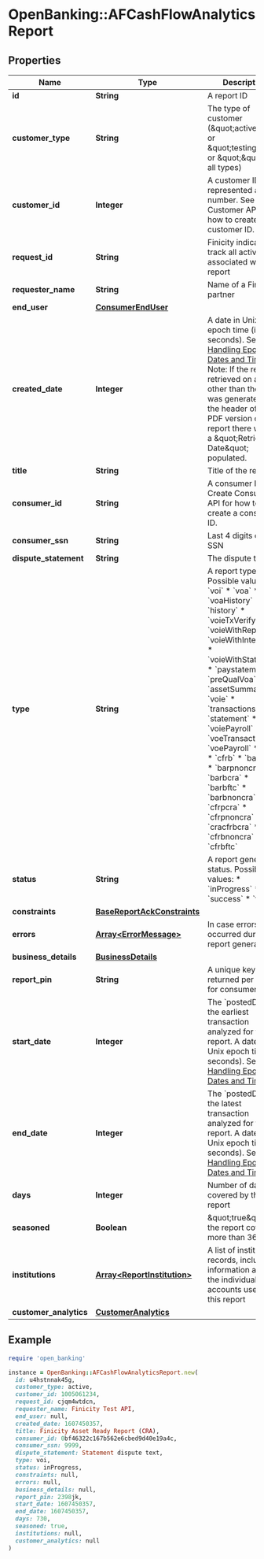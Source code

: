 # OpenBanking::AFCashFlowAnalyticsReport

## Properties

| Name | Type | Description | Notes |
| ---- | ---- | ----------- | ----- |
| **id** | **String** | A report ID |  |
| **customer_type** | **String** | The type of customer (\&quot;active\&quot; or \&quot;testing\&quot; or \&quot;\&quot; for all types) |  |
| **customer_id** | **Integer** | A customer ID represented as a number. See Add Customer API for how to create a customer ID. |  |
| **request_id** | **String** | Finicity indicator to track all activity associated with this report |  |
| **requester_name** | **String** | Name of a Finicity partner |  |
| **end_user** | [**ConsumerEndUser**](ConsumerEndUser.md) |  | [optional] |
| **created_date** | **Integer** | A date in Unix epoch time (in seconds). See: [Handling Epoch Dates and Times](https://developer.mastercard.com/open-banking-us/documentation/codes-and-formats/). Note: If the report is retrieved on a day other than the day it was generated, on the header of the PDF version of the report there will be a \&quot;Retrieved Date\&quot; populated. |  |
| **title** | **String** | Title of the report |  |
| **consumer_id** | **String** | A consumer ID. See Create Consumer API for how to create a consumer ID. | [optional] |
| **consumer_ssn** | **String** | Last 4 digits of a SSN | [optional] |
| **dispute_statement** | **String** | The dispute text | [optional] |
| **type** | **String** | A report type. Possible values:  * &#x60;voi&#x60;  * &#x60;voa&#x60;  * &#x60;voaHistory&#x60;  * &#x60;history&#x60;  * &#x60;voieTxVerify&#x60;  * &#x60;voieWithReport&#x60;  * &#x60;voieWithInterview&#x60;  * &#x60;voieWithStatement&#x60;  * &#x60;paystatement&#x60;   * &#x60;preQualVoa&#x60;  * &#x60;assetSummary&#x60;  * &#x60;voie&#x60;  * &#x60;transactions&#x60;  * &#x60;statement&#x60;  * &#x60;voiePayroll&#x60;  * &#x60;voeTransactions&#x60;  * &#x60;voePayroll&#x60;  * &#x60;cfrp&#x60;  * &#x60;cfrb&#x60;  * &#x60;barpcra&#x60;  * &#x60;barpnoncra&#x60;  * &#x60;barbcra&#x60;  * &#x60;barbftc&#x60;  * &#x60;barbnoncra&#x60;  * &#x60;cfrpcra&#x60;  * &#x60;cfrpnoncra&#x60;  * &#x60;cracfrbcra&#x60;  * &#x60;cfrbnoncra&#x60;  * &#x60;cfrbftc&#x60;  |  |
| **status** | **String** | A report generation status. Possible values:  * &#x60;inProgress&#x60;  * &#x60;success&#x60;  * &#x60;failure&#x60;  |  |
| **constraints** | [**BaseReportAckConstraints**](BaseReportAckConstraints.md) |  |  |
| **errors** | [**Array&lt;ErrorMessage&gt;**](ErrorMessage.md) | In case errors occurred during the report generation | [optional] |
| **business_details** | [**BusinessDetails**](BusinessDetails.md) |  | [optional] |
| **report_pin** | **String** | A unique key returned per report for consumer Portal | [optional] |
| **start_date** | **Integer** | The &#x60;postedDate&#x60; of the earliest transaction analyzed for the report. A date in Unix epoch time (in seconds). See: [Handling Epoch Dates and Times](https://developer.mastercard.com/open-banking-us/documentation/codes-and-formats/). | [optional] |
| **end_date** | **Integer** | The &#x60;postedDate&#x60; of the latest transaction analyzed for the report. A date in Unix epoch time (in seconds). See: [Handling Epoch Dates and Times](https://developer.mastercard.com/open-banking-us/documentation/codes-and-formats/). | [optional] |
| **days** | **Integer** | Number of days covered by the report | [optional] |
| **seasoned** | **Boolean** | \&quot;true\&quot; if the report covers more than 365 days | [optional] |
| **institutions** | [**Array&lt;ReportInstitution&gt;**](ReportInstitution.md) | A list of institution records, including information about the individual accounts used in this report | [optional] |
| **customer_analytics** | [**CustomerAnalytics**](CustomerAnalytics.md) |  | [optional] |

## Example

```ruby
require 'open_banking'

instance = OpenBanking::AFCashFlowAnalyticsReport.new(
  id: u4hstnnak45g,
  customer_type: active,
  customer_id: 1005061234,
  request_id: cjqm4wtdcn,
  requester_name: Finicity Test API,
  end_user: null,
  created_date: 1607450357,
  title: Finicity Asset Ready Report (CRA),
  consumer_id: 0bf46322c167b562e6cbed9d40e19a4c,
  consumer_ssn: 9999,
  dispute_statement: Statement dispute text,
  type: voi,
  status: inProgress,
  constraints: null,
  errors: null,
  business_details: null,
  report_pin: 2398jk,
  start_date: 1607450357,
  end_date: 1607450357,
  days: 730,
  seasoned: true,
  institutions: null,
  customer_analytics: null
)
```

